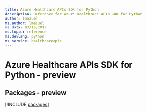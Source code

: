 ```yaml
---
title: Azure Healthcare APIs SDK for Python
description: Reference for Azure Healthcare APIs SDK for Python
author: lmazuel
ms.author: lmazuel
ms.data: 03/15/2023
ms.topic: reference
ms.devlang: python
ms.service: healthcareapis
---
```

# Azure Healthcare APIs SDK for Python - preview
## Packages - preview
[!INCLUDE [packages](healthcare-apis-index.md)]